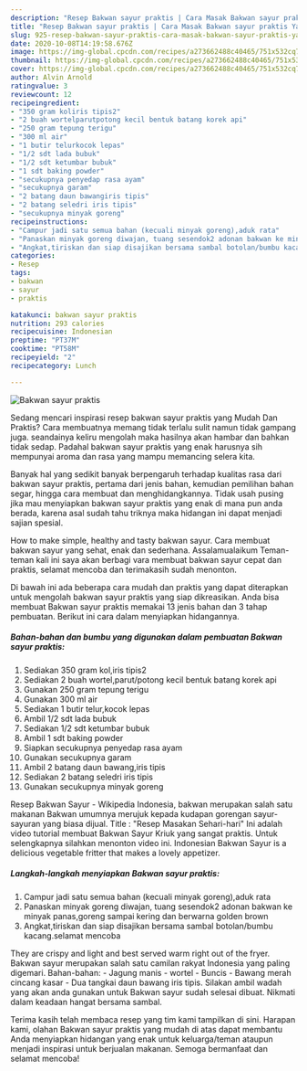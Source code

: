 ```yaml
---
description: "Resep Bakwan sayur praktis | Cara Masak Bakwan sayur praktis Yang Enak dan Simpel"
title: "Resep Bakwan sayur praktis | Cara Masak Bakwan sayur praktis Yang Enak dan Simpel"
slug: 925-resep-bakwan-sayur-praktis-cara-masak-bakwan-sayur-praktis-yang-enak-dan-simpel
date: 2020-10-08T14:19:58.676Z
image: https://img-global.cpcdn.com/recipes/a273662488c40465/751x532cq70/bakwan-sayur-praktis-foto-resep-utama.jpg
thumbnail: https://img-global.cpcdn.com/recipes/a273662488c40465/751x532cq70/bakwan-sayur-praktis-foto-resep-utama.jpg
cover: https://img-global.cpcdn.com/recipes/a273662488c40465/751x532cq70/bakwan-sayur-praktis-foto-resep-utama.jpg
author: Alvin Arnold
ratingvalue: 3
reviewcount: 12
recipeingredient:
- "350 gram koliris tipis2"
- "2 buah wortelparutpotong kecil bentuk batang korek api"
- "250 gram tepung terigu"
- "300 ml air"
- "1 butir telurkocok lepas"
- "1/2 sdt lada bubuk"
- "1/2 sdt ketumbar bubuk"
- "1 sdt baking powder"
- "secukupnya penyedap rasa ayam"
- "secukupnya garam"
- "2 batang daun bawangiris tipis"
- "2 batang seledri iris tipis"
- "secukupnya minyak goreng"
recipeinstructions:
- "Campur jadi satu semua bahan (kecuali minyak goreng),aduk rata"
- "Panaskan minyak goreng diwajan, tuang sesendok2 adonan bakwan ke minyak panas,goreng sampai kering dan berwarna golden brown"
- "Angkat,tiriskan dan siap disajikan bersama sambal botolan/bumbu kacang.selamat mencoba"
categories:
- Resep
tags:
- bakwan
- sayur
- praktis

katakunci: bakwan sayur praktis 
nutrition: 293 calories
recipecuisine: Indonesian
preptime: "PT37M"
cooktime: "PT58M"
recipeyield: "2"
recipecategory: Lunch

---
```



![Bakwan sayur praktis](https://img-global.cpcdn.com/recipes/a273662488c40465/751x532cq70/bakwan-sayur-praktis-foto-resep-utama.jpg)

Sedang mencari inspirasi resep bakwan sayur praktis yang Mudah Dan Praktis? Cara membuatnya memang tidak terlalu sulit namun tidak gampang juga. seandainya keliru mengolah maka hasilnya akan hambar dan bahkan tidak sedap. Padahal bakwan sayur praktis yang enak harusnya sih mempunyai aroma dan rasa yang mampu memancing selera kita.

Banyak hal yang sedikit banyak berpengaruh terhadap kualitas rasa dari bakwan sayur praktis, pertama dari jenis bahan, kemudian pemilihan bahan segar, hingga cara membuat dan menghidangkannya. Tidak usah pusing jika mau menyiapkan bakwan sayur praktis yang enak di mana pun anda berada, karena asal sudah tahu triknya maka hidangan ini dapat menjadi sajian spesial.

How to make simple, healthy and tasty bakwan sayur. Cara membuat bakwan sayur yang sehat, enak dan sederhana. Assalamualaikum Teman-teman kali ini saya akan berbagi vara membuat bakwan sayur cepat dan praktis, selamat mencoba dan terimakasih sudah menonton.


Di bawah ini ada beberapa cara mudah dan praktis yang dapat diterapkan untuk mengolah bakwan sayur praktis yang siap dikreasikan. Anda bisa membuat Bakwan sayur praktis memakai 13 jenis bahan dan 3 tahap pembuatan. Berikut ini cara dalam menyiapkan hidangannya.

<!--inarticleads1-->

##### Bahan-bahan dan bumbu yang digunakan dalam pembuatan Bakwan sayur praktis:

1. Sediakan 350 gram kol,iris tipis2
1. Sediakan 2 buah wortel,parut/potong kecil bentuk batang korek api
1. Gunakan 250 gram tepung terigu
1. Gunakan 300 ml air
1. Sediakan 1 butir telur,kocok lepas
1. Ambil 1/2 sdt lada bubuk
1. Sediakan 1/2 sdt ketumbar bubuk
1. Ambil 1 sdt baking powder
1. Siapkan secukupnya penyedap rasa ayam
1. Gunakan secukupnya garam
1. Ambil 2 batang daun bawang,iris tipis
1. Sediakan 2 batang seledri iris tipis
1. Gunakan secukupnya minyak goreng


Resep Bakwan Sayur - Wikipedia Indonesia, bakwan merupakan salah satu makanan Bakwan umumnya merujuk kepada kudapan gorengan sayur-sayuran yang biasa dijual. Title : &#34;Resep Masakan Sehari-hari&#34; Ini adalah video tutorial membuat Bakwan Sayur Kriuk yang sangat praktis. Untuk selengkapnya silahkan menonton video ini. Indonesian Bakwan Sayur is a delicious vegetable fritter that makes a lovely appetizer. 

<!--inarticleads2-->

##### Langkah-langkah menyiapkan Bakwan sayur praktis:

1. Campur jadi satu semua bahan (kecuali minyak goreng),aduk rata
1. Panaskan minyak goreng diwajan, tuang sesendok2 adonan bakwan ke minyak panas,goreng sampai kering dan berwarna golden brown
1. Angkat,tiriskan dan siap disajikan bersama sambal botolan/bumbu kacang.selamat mencoba


They are crispy and light and best served warm right out of the fryer. Bakwan sayur merupakan salah satu camilan rakyat Indonesia yang paling digemari. Bahan-bahan: - Jagung manis - wortel - Buncis - Bawang merah cincang kasar - Dua tangkai daun bawang iris tipis. Silakan ambil wadah yang akan anda gunakan untuk Bakwan sayur sudah selesai dibuat. Nikmati dalam keadaan hangat bersama sambal. 

Terima kasih telah membaca resep yang tim kami tampilkan di sini. Harapan kami, olahan Bakwan sayur praktis yang mudah di atas dapat membantu Anda menyiapkan hidangan yang enak untuk keluarga/teman ataupun menjadi inspirasi untuk berjualan makanan. Semoga bermanfaat dan selamat mencoba!
